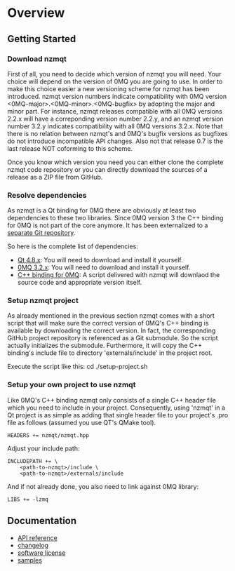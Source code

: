 Overview
========

Getting Started
---------------

### Download nzmqt

First of all, you need to decide which version of nzmqt you will need. Your choice will depend on the version of 0MQ you are going to use. In order to make this choice easier a new versioning scheme for nzmqt has been introduced. nzmqt version numbers indicate compatibility with 0MQ version <0MQ-major>.<0MQ-minor>.<0MQ-bugfix> by adopting the major and minor part. For instance, nzmqt releases compatible with all 0MQ versions 2.2.x will have a correponding version number 2.2.y, and an nzmqt version number 3.2.y indicates compatibility with all 0MQ versions 3.2.x. Note that there is no relation between nzmqt's and 0MQ's bugfix versions as bugfixes do not introduce incompatible API changes. Also not that release 0.7 is the last release NOT coforming to this scheme.

Once you know which version you need you can either clone the complete nzmqt code repository or you can directly download the sources of a release as a ZIP file from GitHub.

### Resolve dependencies

As nzmqt is a Qt binding for 0MQ there are obviously at least two dependencies to these two libraries. Since 0MQ version 3 the C++ binding for 0MQ is not part of the core anymore. It has been externalized to a [separate Git repository][cppzmq].

So here is the complete list of dependencies:
* [Qt 4.8.x][]: You will need to download and install it yourself.
* [0MQ 3.2.x][zeromq 3.2.x]: You will need to download and install it yourself.
* [C++ binding for 0MQ][cppzmq]: A script delivered with nzmqt will downlaod the source code and appropriate version itself.

### Setup nzmqt project

As already mentioned in the previous section nzmqt comes with a short script that will make sure the correct version of 0MQ's C++ binding is available by downloading the correct version. In fact, the corresponding GitHub project repository is referenced as a Git submodule. So the script actually initializes the submodule. Furthermore, it will copy the C++ binding's include file to directory 'externals/include' in the project root.

Execute the script like this:
    cd <path-to-nzmqt>
    ./setup-project.sh

### Setup your own project to use nzmqt

Like 0MQ's C++ binding nzmqt only consists of a single C++ header file which you need to include in your project. Consequently, using 'nzmqt' in a Qt project is as simple as adding that single header file to your project's .pro file as follows (assumed you use QT's QMake tool).

    HEADERS += nzmqt/nzmqt.hpp

Adjust your include path:

    INCLUDEPATH += \
        <path-to-nzmqt>/include \
        <path-to-nzmqt>/externals/include

And if not already done, you also need to link against 0MQ library:

    LIBS += -lzmq

Documentation
-------------

* [API reference][]
* [changelog][]
* [software license][]
* [samples][]


 [cppzmq]:              https://github.com/zeromq/cppzmq                            "C++ binding for 0MQ on GitHub"
 [Qt 4.8.x]:            http://download.qt-project.org/official_releases/qt/4.8/    "Qt 4.8.x download page"
 [zeromq 3.2.x]:        http://www.zeromq.org/intro:get-the-software                "0MQ download page"

 [API reference]:       Software-API-Reference                                      "nzmqt API reference"
 [changelog]:           Software-Changelog                                          "nzmqt software changelog"
 [software license]:    Software-License                                            "nzmqt software license"
 [samples]:             Samples                                                     "nzmqt samples overview"
